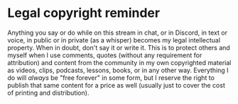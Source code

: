 # Legal copyright reminder

Anything you say or do while on this stream in chat, or in Discord, in text or voice, in public or in private (as a whisper) becomes my legal intellectual property. When in doubt, don't say it or write it. This is to protect others and myself when I use comments, quotes (without any requirement for attribution) and content from the community in my own copyrighted material as videos, clips, podcasts, lessons, books, or in any other way. Everything I do will *always* be "free forever" in some form, but I reserve the right to publish that same content for a price as well (usually just to cover the cost of printing and distribution).
